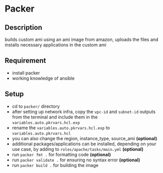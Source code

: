 # Packer

## Description
builds custom ami using an ami image from amazon, uploads the files and installs necessary applications in the custom ami

## Requirement
- install packer
- working knowledge of ansible

## Setup
- cd to `packer/` directory
- after setting up network infra, copy the `vpc-id` and `subnet-id` outputs from the terminal and include them in the `variables.auto.pkrvars.hcl.exp`
- rename the `variables.auto.pkrvars.hcl.exp` to `variables.auto.pkrvars.hcl`
- you can also change the region, instance_type, source_ami **(optional)**
- additional packages/applications can be installed, depending on your use case, by adding to `roles/apache/tasks/main.yml` **(optional)**
- run `packer fmt .` for formatting code **(optional)**
- run `packer validate .` for ensuring no syntax error **(optional)**
- run `packer build .` for building the image